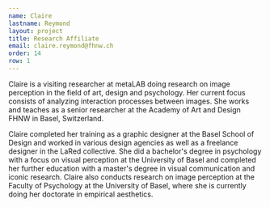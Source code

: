 ```yaml
---
name: Claire
lastname: Reymond
layout: project
title: Research Affiliate
email: claire.reymond@fhnw.ch
order: 14
row: 1
---
```

Claire is a visiting researcher at metaLAB doing research on image perception in the field of art, design and psychology. Her current focus consists of analyzing interaction processes between images. She works and teaches as a senior researcher at the Academy of Art and Design FHNW in Basel, Switzerland.

Claire completed her training as a graphic designer at the Basel School of Design and worked in various design agencies as well as a freelance designer in the LaRed collective. She did a bachelor's degree in psychology with a focus on visual perception at the University of Basel and completed her further education with a master's degree in visual communication and iconic research. Claire also conducts research on image perception at the Faculty of Psychology at the University of Basel, where she is currently doing her doctorate in empirical aesthetics.